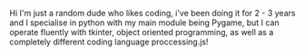 Hi I'm just a random dude who likes coding, i've been doing it for 2 - 3 years and I specialise in python with my main module being Pygame, but I can operate fluently with tkinter, object oriented programming, as well as a completely different coding language proccessing.js!
